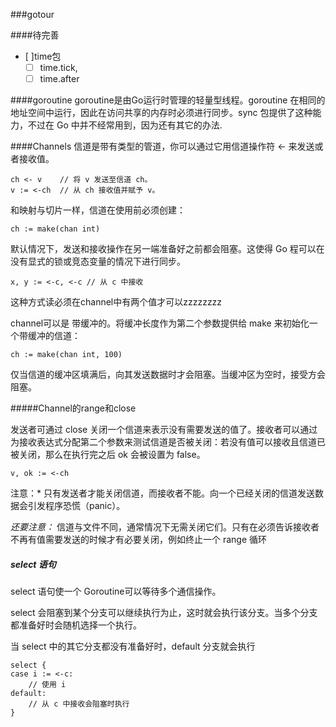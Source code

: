 ###gotour

####待完善
- [ ]time包
	- [ ] time.tick,
	- [ ] time.after

####goroutine
goroutine是由Go运行时管理的轻量型线程。goroutine 在相同的地址空间中运行，因此在访问共享的内存时必须进行同步。sync 包提供了这种能力，不过在 Go 中并不经常用到，因为还有其它的办法.

####Channels
信道是带有类型的管道，你可以通过它用信道操作符 <- 来发送或者接收值。
```
ch <- v    // 将 v 发送至信道 ch。
v := <-ch  // 从 ch 接收值并赋予 v。
```

和映射与切片一样，信道在使用前必须创建：

```
ch := make(chan int)
```
默认情况下，发送和接收操作在另一端准备好之前都会阻塞。这使得 Go 程可以在没有显式的锁或竞态变量的情况下进行同步。

```
x, y := <-c, <-c // 从 c 中接收
```
这种方式读必须在channel中有两个值才可以zzzzzzzz

channel可以是 带缓冲的。将缓冲长度作为第二个参数提供给 make 来初始化一个带缓冲的信道：

```
ch := make(chan int, 100)
```
仅当信道的缓冲区填满后，向其发送数据时才会阻塞。当缓冲区为空时，接受方会阻塞。

#####Channel的range和close

发送者可通过 close 关闭一个信道来表示没有需要发送的值了。接收者可以通过为接收表达式分配第二个参数来测试信道是否被关闭：若没有值可以接收且信道已被关闭，那么在执行完之后 ok 会被设置为 false。
```
v, ok := <-ch
```

注意：* 只有发送者才能关闭信道，而接收者不能。向一个已经关闭的信道发送数据会引发程序恐慌（panic）。

*还要注意：* 信道与文件不同，通常情况下无需关闭它们。只有在必须告诉接收者不再有值需要发送的时候才有必要关闭，例如终止一个 range 循环

##### select 语句
select 语句使一个 Goroutine可以等待多个通信操作。

select 会阻塞到某个分支可以继续执行为止，这时就会执行该分支。当多个分支都准备好时会随机选择一个执行。

当 select 中的其它分支都没有准备好时，default 分支就会执行

```
select {
case i := <-c:
    // 使用 i
default:
    // 从 c 中接收会阻塞时执行
}
```

